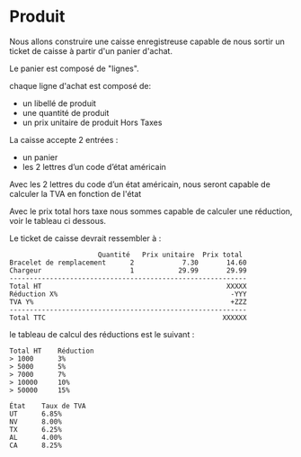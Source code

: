 # Produit
Nous allons construire une caisse enregistreuse capable de nous sortir un ticket de caisse à partir d'un panier d'achat.

Le panier est composé de "lignes".

chaque ligne d'achat est composé de:

   - un libellé de produit
   - une quantité de produit
   - un prix unitaire de produit Hors Taxes

La caisse accepte 2 entrées : 
- un panier
- les 2 lettres d’un code d’état américain

Avec les 2 lettres du code d’un état américain, nous seront capable de calculer la TVA en fonction de l'état

Avec le prix total hors taxe nous sommes capable de calculer une réduction, voir le tableau ci dessous.

Le ticket de caisse devrait ressembler à :

 ```
                       Quantité   Prix unitaire  Prix total
Bracelet de remplacement      2            7.30       14.60
Chargeur                      1           29.99       29.99
-----------------------------------------------------------
Total HT                                              XXXXX
Réduction X%                                           -YYY
TVA Y%                                                 +ZZZ
-----------------------------------------------------------
Total TTC                                            XXXXXX
 ```

le tableau de calcul des réductions est le suivant :

 ```
Total HT	Réduction
> 1000	    3%
> 5000	    5%
> 7000	    7%
> 10000	    10%
> 50000	    15%

État	Taux de TVA
UT	    6.85%
NV	    8.00%
TX	    6.25%
AL	    4.00%
CA	    8.25%
 ```